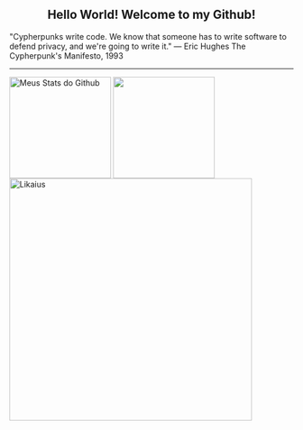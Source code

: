 <h2 align="center"> Hello World! Welcome to my Github! </h2>

"Cypherpunks write code. We know that someone has to write software to defend privacy, and we're going to write it."
— Eric Hughes
The Cypherpunk's Manifesto, 1993
<hr>

<div>
 
   <img align="center" src="https://github-readme-stats.vercel.app/api?username=Likaius&show_icons=true&theme=midnight-purple&line_height=27" alt="Meus       Stats do Github" style="max-width:100%;" height="180em">
  
   <img align="center" src="https://github-readme-stats.vercel.app/api/top-langs/?username=Likaius&theme=midnight-purple&layout=compact" style="max-           width:100%;" height="180em">
 
   <img alt="Likaius" src="https://github-readme-streak-stats.herokuapp.com?user=Likaius&theme=midnight-purple" style="max-width:100%;" width="430" align="middle">
 
 </a>
</div>
